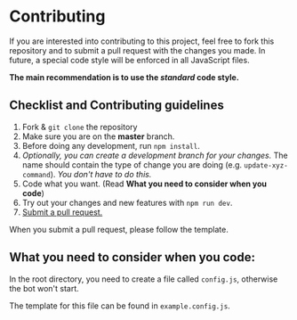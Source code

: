 # Contributing

If you are interested into contributing to this project, feel free to fork this repository and to submit a pull request with
the changes you made. In future, a special code style will be enforced in all JavaScript files.

**The main recommendation is to use the *standard* code style.**

## Checklist and Contributing guidelines

1. Fork & `git clone` the repository
2. Make sure you are on the **master** branch.
3. Before doing any development, run `npm install`.
4. *Optionally, you can create a development branch for your changes.*
The name should contain the type of change you are doing (e.g. `update-xyz-command`). *You don't have to do this.*
5. Code what you want. (Read **What you need to consider when you code**)
6. Try out your changes and new features with `npm run dev`.
7. [Submit a pull request.](https://github.com/julianYaman/tune/pull/new/master)

When you submit a pull request, please follow the template.

## What you need to consider when you code:

In the root directory, you need to create a file called `config.js`, otherwise the bot won't start.

The template for this file can be found in `example.config.js`.